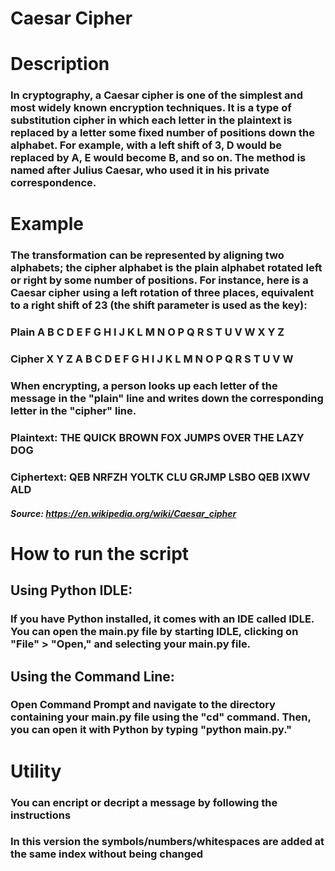 # Caesar Cipher


# Description

### In cryptography, a Caesar cipher is one of the simplest and most widely known encryption techniques. It is a type of substitution cipher in which each letter in the plaintext is replaced by a letter some fixed number of positions down the alphabet. For example, with a left shift of 3, D would be replaced by A, E would become B, and so on. The method is named after Julius Caesar, who used it in his private correspondence.

# Example 

### The transformation can be represented by aligning two alphabets; the cipher alphabet is the plain alphabet rotated left or right by some number of positions. For instance, here is a Caesar cipher using a left rotation of three places, equivalent to a right shift of 23 (the shift parameter is used as the key):

### Plain	A	B	C	D	E	F	G	H	I	J	K	L	M	N	O	P	Q	R	S	T	U	V	W	X	Y	Z
### Cipher	X	Y	Z	A	B	C	D	E	F	G	H	I	J	K	L	M	N	O	P	Q	R	S	T	U	V	W
### When encrypting, a person looks up each letter of the message in the "plain" line and writes down the corresponding letter in the "cipher" line.

### Plaintext:  THE QUICK BROWN FOX JUMPS OVER THE LAZY DOG
### Ciphertext: QEB NRFZH YOLTK CLU GRJMP LSBO QEB IXWV ALD

##### Source: https://en.wikipedia.org/wiki/Caesar_cipher

# How to run the script

## Using Python IDLE:
### If you have Python installed, it comes with an IDE called IDLE. You can open the main.py file by starting IDLE, clicking on "File" > "Open," and selecting your main.py file.

## Using the Command Line:
### Open Command Prompt and navigate to the directory containing your main.py file using the "cd" command. Then, you can open it with Python by typing "python main.py."

# Utility

### You can encript or decript a message by following the instructions
### In this version the symbols/numbers/whitespaces are added at the same index without being changed